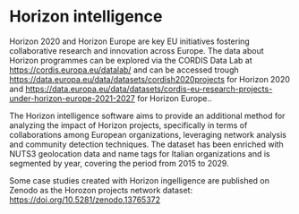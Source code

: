 # Horizon intelligence
Horizon 2020 and Horizon Europe are key EU initiatives fostering collaborative research and innovation across Europe. The data about Horizon programmes can be explored via the CORDIS Data Lab at https://cordis.europa.eu/datalab/  and can be accessed trough https://data.europa.eu/data/datasets/cordish2020projects for Horizon 2020 and https://data.europa.eu/data/datasets/cordis-eu-research-projects-under-horizon-europe-2021-2027 
for Horizon Europe..

The Horizon intelligence software aims to provide an additional method for analyzing the impact of Horizon projects, specifically in terms of collaborations among European organizations, leveraging network analysis and community detection techniques. The dataset has been enriched with NUTS3 geolocation data and name tags for Italian organizations and is segmented by year, covering the period from 2015 to 2029.

Some case studies created with Horizon ingelligence are published on Zenodo as the Horozon projects network dataset: https://doi.org/10.5281/zenodo.13765372
